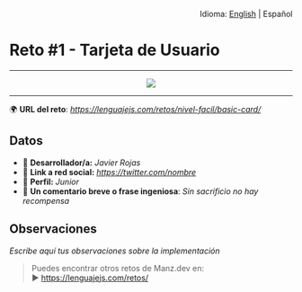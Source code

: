 <p align="right">Idioma: <a href="README-es.md">English</a> | Español</p>
<h1>Reto #1 - Tarjeta de Usuario</h1>

---

<p align="center"><img src="https://user-images.githubusercontent.com/38696273/174709180-5348ccd9-eea7-4538-9beb-f6dfd9dcd7c4.png"></p>

---

🌍 **URL del reto**: *https://lenguajejs.com/retos/nivel-facil/basic-card/*

## Datos

- 🦄 **Desarrollador/a:** *Javier Rojas*
- 🐇 **Link a red social:** *https://twitter.com/nombre*
- 🦾 **Perfil:** *Junior*
- 💬 **Un comentario breve o frase ingeniosa**: *Sin sacrificio no hay recompensa*

## Observaciones

*Escribe aquí tus observaciones sobre la implementación*

> Puedes encontrar otros retos de Manz.dev en: <br>▶ https://lenguajejs.com/retos/

<!--
Recuerda cambiar el título del repo, los datos y desplegar la versión en GitHub Pages e indicar la URL en la esquina superior derecha de tu repositorio de GitHub, junto a una pequeña descripción.
-->

